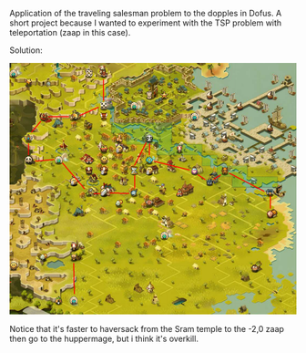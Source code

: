 Application of the traveling salesman problem to the dopples in Dofus. A short project because I wanted to experiment with the TSP problem with teleportation (zaap in this case).

Solution:

![dopples_tsp.png](dopples_tsp.png)

Notice that it's faster to haversack from the Sram temple to the -2,0 zaap then go to the huppermage, but i think it's overkill.